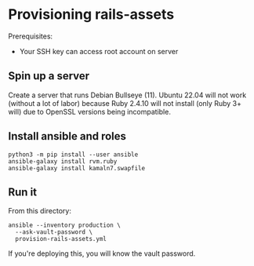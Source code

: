 # Provisioning rails-assets

Prerequisites:

* Your SSH key can access root account on server

## Spin up a server

Create a server that runs Debian Bullseye (11). Ubuntu 22.04 will not
work (without a lot of labor) because Ruby 2.4.10 will not install
(only Ruby 3+ will) due to OpenSSL versions being incompatible.

## Install ansible and roles

``` shell
python3 -m pip install --user ansible
ansible-galaxy install rvm.ruby
ansible-galaxy install kamaln7.swapfile
```

## Run it

From this directory:

``` shell
ansible --inventory production \
  --ask-vault-password \
  provision-rails-assets.yml
```

If you're deploying this, you will know the vault password.
